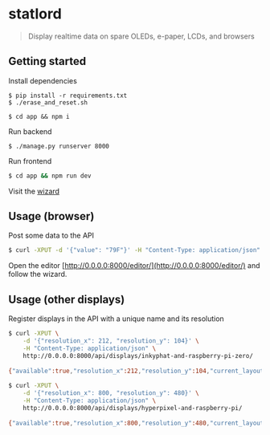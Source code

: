 # statlord

> Display realtime data on spare OLEDs, e-paper, LCDs, and browsers

## Getting started

Install dependencies
```
$ pip install -r requirements.txt
$ ./erase_and_reset.sh

$ cd app && npm i
```

Run backend
```
$ ./manage.py runserver 8000
```

Run frontend
```bash
$ cd app && npm run dev
``` 

Visit the [wizard](http://0.0.0.0:8000/editor/)

## Usage (browser)

Post some data to the API

```bash
$ curl -XPUT -d '{"value": "79F"}' -H "Content-Type: application/json" http://0.0.0.0:8000/api/gauges/temperature/
```

Open the editor [http://0.0.0.0:8000/editor/](http://0.0.0.0:8000/editor/) and follow the wizard.

## Usage (other displays)

Register displays in the API with a unique name and its resolution

```bash
$ curl -XPUT \
    -d '{"resolution_x": 212, "resolution_y": 104}' \
    -H "Content-Type: application/json" \
    http://0.0.0.0:8000/api/displays/inkyphat-and-raspberry-pi-zero/
    
{"available":true,"resolution_x":212,"resolution_y":104,"current_layout":null}
    
$ curl -XPUT \
    -d '{"resolution_x": 800, "resolution_y": 480}' \
    -H "Content-Type: application/json" \
    http://0.0.0.0:8000/api/displays/hyperpixel-and-raspberry-pi/
    
{"available":true,"resolution_x":800,"resolution_y":480,"current_layout":null}
```

